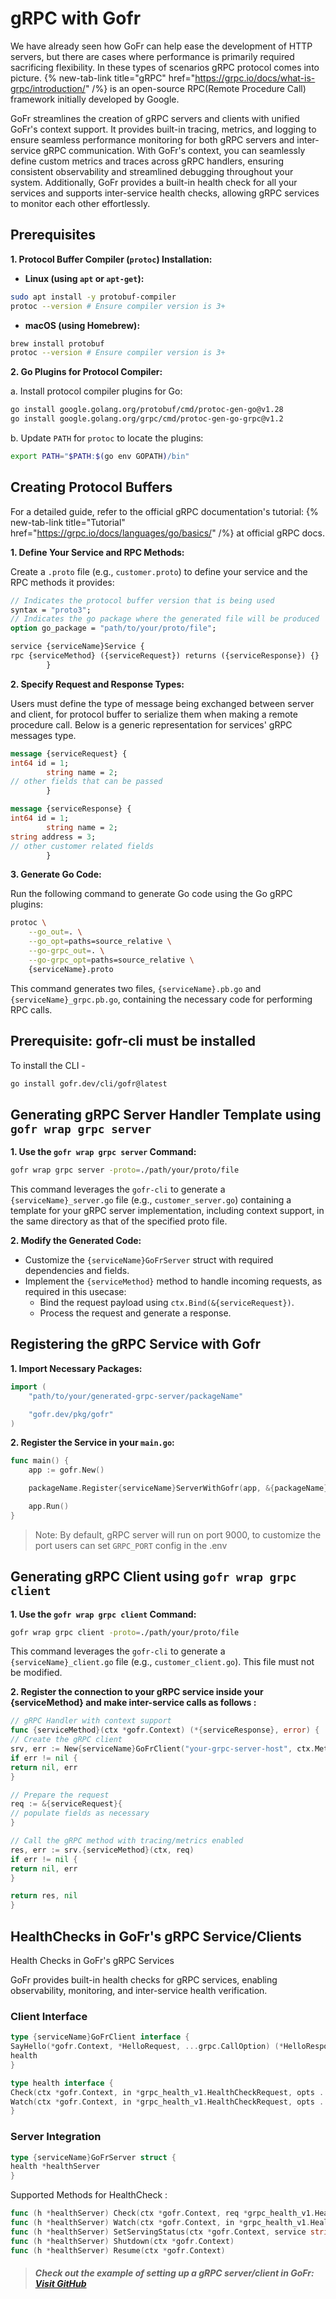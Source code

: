 # gRPC with Gofr

We have already seen how GoFr can help ease the development of HTTP servers, but there are cases where performance is primarily required sacrificing flexibility. In these types of scenarios gRPC protocol comes into picture. {% new-tab-link title="gRPC" href="https://grpc.io/docs/what-is-grpc/introduction/" /%} is an open-source RPC(Remote Procedure Call) framework initially developed by Google.

GoFr streamlines the creation of gRPC servers and clients with unified GoFr's context support. 
It provides built-in tracing, metrics, and logging to ensure seamless performance monitoring for both 
gRPC servers and inter-service gRPC communication. With GoFr's context, you can seamlessly define custom 
metrics and traces across gRPC handlers, ensuring consistent observability and streamlined debugging throughout 
your system. Additionally, GoFr provides a built-in health check for all your services and supports inter-service 
health checks, allowing gRPC services to monitor each other effortlessly.

## Prerequisites

**1. Protocol Buffer Compiler (`protoc`) Installation:**

- **Linux (using `apt` or `apt-get`):**

```bash
sudo apt install -y protobuf-compiler
protoc --version # Ensure compiler version is 3+
```

- **macOS (using Homebrew):**

```bash
brew install protobuf
protoc --version # Ensure compiler version is 3+
```

**2. Go Plugins for Protocol Compiler:**

a. Install protocol compiler plugins for Go:

```bash
go install google.golang.org/protobuf/cmd/protoc-gen-go@v1.28
go install google.golang.org/grpc/cmd/protoc-gen-go-grpc@v1.2
```

b. Update `PATH` for `protoc` to locate the plugins:

```bash
export PATH="$PATH:$(go env GOPATH)/bin"
```

## Creating Protocol Buffers

For a detailed guide, refer to the official gRPC documentation's tutorial: {% new-tab-link title="Tutorial" href="https://grpc.io/docs/languages/go/basics/" /%} at official gRPC docs.

**1. Define Your Service and RPC Methods:**

Create a `.proto` file (e.g., `customer.proto`) to define your service and the RPC methods it provides:

```protobuf
// Indicates the protocol buffer version that is being used
syntax = "proto3";
// Indicates the go package where the generated file will be produced
option go_package = "path/to/your/proto/file";

service {serviceName}Service {
rpc {serviceMethod} ({serviceRequest}) returns ({serviceResponse}) {}
        }
```

**2. Specify Request and Response Types:**

Users must define the type of message being exchanged between server and client, for protocol buffer to serialize them when making a remote
procedure call. Below is a generic representation for services' gRPC messages type.

```protobuf
message {serviceRequest} {
int64 id = 1;
        string name = 2;
// other fields that can be passed
        }

message {serviceResponse} {
int64 id = 1;
        string name = 2;
string address = 3;
// other customer related fields
        }
```

**3. Generate Go Code:**

Run the following command to generate Go code using the Go gRPC plugins:

```bash
protoc \
	--go_out=. \
	--go_opt=paths=source_relative \
	--go-grpc_out=. \
	--go-grpc_opt=paths=source_relative \
	{serviceName}.proto
```

This command generates two files, `{serviceName}.pb.go` and `{serviceName}_grpc.pb.go`, containing the necessary code for performing RPC calls.

## Prerequisite: gofr-cli must be installed
To install the CLI -

```bash
go install gofr.dev/cli/gofr@latest
```

## Generating gRPC Server Handler Template using `gofr wrap grpc server`

**1. Use the `gofr wrap grpc server` Command:**
   ```bash
gofr wrap grpc server -proto=./path/your/proto/file
   ```

This command leverages the `gofr-cli` to generate a `{serviceName}_server.go` file (e.g., `customer_server.go`)
containing a template for your gRPC server implementation, including context support, in the same directory as
that of the specified proto file.

**2. Modify the Generated Code:**

- Customize the `{serviceName}GoFrServer` struct with required dependencies and fields.
- Implement the `{serviceMethod}` method to handle incoming requests, as required in this usecase:
  - Bind the request payload using `ctx.Bind(&{serviceRequest})`.
  - Process the request and generate a response.

## Registering the gRPC Service with Gofr

**1. Import Necessary Packages:**

```go
import (
	"path/to/your/generated-grpc-server/packageName"

	"gofr.dev/pkg/gofr"
)
```

**2. Register the Service in your `main.go`:**

```go
func main() {
    app := gofr.New()

    packageName.Register{serviceName}ServerWithGofr(app, &{packageName}.New{serviceName}GoFrServer())

    app.Run()
}
```

>Note: By default, gRPC server will run on port 9000, to customize the port users can set `GRPC_PORT` config in the .env

## Generating gRPC Client using `gofr wrap grpc client`

**1. Use the `gofr wrap grpc client` Command:**
   ```bash
gofr wrap grpc client -proto=./path/your/proto/file
   ```
This command leverages the `gofr-cli` to generate a `{serviceName}_client.go` file (e.g., `customer_client.go`). This file must not be modified.

**2. Register the connection to your gRPC service inside your {serviceMethod} and make inter-service calls as follows :**

   ```go
// gRPC Handler with context support
func {serviceMethod}(ctx *gofr.Context) (*{serviceResponse}, error) {
// Create the gRPC client
srv, err := New{serviceName}GoFrClient("your-grpc-server-host", ctx.Metrics())
if err != nil {
return nil, err
}

// Prepare the request
req := &{serviceRequest}{
// populate fields as necessary
}

// Call the gRPC method with tracing/metrics enabled
res, err := srv.{serviceMethod}(ctx, req)
if err != nil {
return nil, err
}

return res, nil
}
```

## HealthChecks in GoFr's gRPC Service/Clients
Health Checks in GoFr's gRPC Services

GoFr provides built-in health checks for gRPC services, enabling observability, monitoring, and inter-service health verification.

### Client Interface

```go
type {serviceName}GoFrClient interface {
SayHello(*gofr.Context, *HelloRequest, ...grpc.CallOption) (*HelloResponse, error)
health
}

type health interface {
Check(ctx *gofr.Context, in *grpc_health_v1.HealthCheckRequest, opts ...grpc.CallOption) (*grpc_health_v1.HealthCheckResponse, error)
Watch(ctx *gofr.Context, in *grpc_health_v1.HealthCheckRequest, opts ...grpc.CallOption) (grpc.ServerStreamingClient[grpc_health_v1.HealthCheckResponse], error)
}
```

### Server Integration
```go
type {serviceName}GoFrServer struct {
health *healthServer
}
```
Supported Methods for HealthCheck :
```go
func (h *healthServer) Check(ctx *gofr.Context, req *grpc_health_v1.HealthCheckRequest) (*grpc_health_v1.HealthCheckResponse, error)
func (h *healthServer) Watch(ctx *gofr.Context, in *grpc_health_v1.HealthCheckRequest, stream grpc_health_v1.Health_WatchServer) error
func (h *healthServer) SetServingStatus(ctx *gofr.Context, service string, status grpc_health_v1.HealthCheckResponse_ServingStatus)
func (h *healthServer) Shutdown(ctx *gofr.Context)
func (h *healthServer) Resume(ctx *gofr.Context)
```
> ##### Check out the example of setting up a gRPC server/client in GoFr: [Visit GitHub](https://github.com/gofr-dev/gofr/tree/main/examples/grpc)